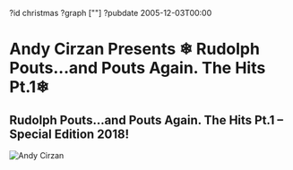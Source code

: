 ?id christmas
?graph [""]
?pubdate 2005-12-03T00:00
#  **Andy Cirzan Presents** ❄ Rudolph Pouts...and Pouts Again. The Hits Pt.1❄

## Rudolph Pouts...and Pouts Again. The Hits Pt.1 – Special Edition 2018!

![Andy Cirzan](https://static.soundopinions.org/christmas/cirzan%2018.jpg)

